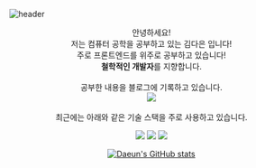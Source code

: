 ![header](https://capsule-render.vercel.app/api?type=waving&color=gradient&height=300&section=header&text=welcome!&fontSize=90)

<div align="center">
안녕하세요! <br />
저는 컴퓨터 공학을 공부하고 있는 김다은 입니다! <br />
주로 프론트엔드를 위주로 공부하고 있습니다! <br />
<strong>철학적인 개발자</strong>를 지향합니다. <br />


<br />
공부한 내용을 블로그에 기록하고 있습니다.
<br />
<a href="https://break-your-limit.tistory.com/" target="_blank"><img src="https://img.shields.io/badge/개발블로그(tistory)-D8C2ED?style=flat-square&logoColor=white"/></a>
  
<br />
<br />
최근에는 아래와 같은 기술 스택을 주로 사용하고 있습니다.

<img src="https://img.shields.io/badge/JAVASCRIPT-F7DF1E?style=flat-square&logo=JavaScript&logoColor=white"/></a>
<img src="https://img.shields.io/badge/REACT-61DAFB?style=flat-square&logo=React&logoColor=white"/></a>
<img src="https://img.shields.io/badge/PYTHON-3776AB?style=flat-square&logo=Python&logoColor=white"/></a>

[![Daeun's GitHub stats](https://github-readme-stats.vercel.app/api?username=dar-jeeling&theme=cobalt)](https://github.com/anuraghazra/github-readme-stats)
</div>
